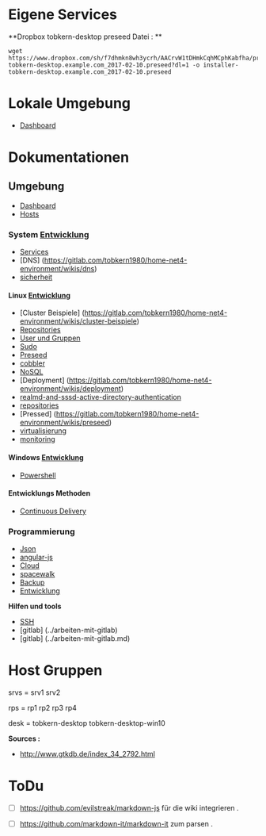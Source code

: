 Eigene Services
=============

**Dropbox tobkern-desktop preseed Datei : **
```
wget https://www.dropbox.com/sh/f7dhmkn8wh3ycrh/AACrvW1tDHmkCqhMCphKabfha/preseed/installer-tobkern-desktop.example.com_2017-02-10.preseed?dl=1 -o installer-tobkern-desktop.example.com_2017-02-10.preseed
```

Lokale Umgebung
=============

* [Dashboard](http://192.168.4.14/~tobkern/startmin-master/pages/server.html)


Dokumentationen
===============

## Umgebung
* [Dashboard](https://gitlab.com/tobkern1980/home-net4-environment/wikis/dashboard)
* [Hosts](https://gitlab.com/tobkern1980/home-net4-environment/wikis/hosts)

### System [Entwicklung](https://gitlab.com/tobkern1980/home-net4-environment/wikis/entwicklung)
* [Services](https://gitlab.com/tobkern1980/home-net4-environment/wikis/services)
* [DNS] (https://gitlab.com/tobkern1980/home-net4-environment/wikis/dns)
* [sicherheit](https://gitlab.com/tobkern1980/home-net4-environment/wikis/sicherheit)

#### Linux [Entwicklung](https://gitlab.com/tobkern1980/home-net4-environment/wikis/entwicklung)
* [Cluster Beispiele] (https://gitlab.com/tobkern1980/home-net4-environment/wikis/cluster-beispiele)
* [Repositories](https://gitlab.com/tobkern1980/home-net4-environment/wikis/repositories)
* [User und Gruppen](https://gitlab.com/tobkern1980/home-net4-environment/wikis/user-und-gruppen)
* [Sudo](https://gitlab.com/tobkern1980/home-net4-environment/wikis/sudo)
* [Preseed](https://gitlab.com/tobkern1980/home-net4-environment/wikis/preseed)
* [cobbler](https://gitlab.com/tobkern1980/home-net4-environment/wikis/cobbler)
* [NoSQL](https://gitlab.com/tobkern1980/home-net4-environment/wikis/nosql)
* [Deployment] (https://gitlab.com/tobkern1980/home-net4-environment/wikis/deployment)
* [realmd-and-sssd-active-directory-authentication](https://gitlab.com/tobkern1980/home-net4-environment/wikis/realmd-and-sssd-active-directory-authentication)
* [repositories](https://gitlab.com/tobkern1980/home-net4-environment/wikis/repositories)
* [Pressed] (https://gitlab.com/tobkern1980/home-net4-environment/wikis/preseed)
* [virtualisierung](https://gitlab.com/tobkern1980/home-net4-environment/wikis/virtualisierung)
* [monitoring](https://gitlab.com/tobkern1980/home-net4-environment/wikis/monitoring)

#### Windows [Entwicklung](https://gitlab.com/tobkern1980/home-net4-environment/wikis/entwicklung)
* [Powershell](https://gitlab.com/tobkern1980/home-net4-environment/wikis/powershell-basic)

#### Entwicklungs Methoden
* [Continuous Delivery](https://gitlab.com/tobkern1980/home-net4-environment/wikis/continuous-delivery)

### Programmierung 
* [Json](../json)
* [angular-js](../angular-js)
* [Cloud](../cloud)
* [spacewalk](../spacewalk)
* [Backup](../backup)
* [Entwicklung](../entwicklung)


**Hilfen und tools**
* [SSH](../arbeiten-mit-ssh)
* [gitlab] (../arbeiten-mit-gitlab)
* [gitlab] (../arbeiten-mit-gitlab.md)

Host Gruppen
===========

srvs = srv1 srv2

rps = rp1 rp2 rp3 rp4 

desk = tobkern-desktop tobkern-desktop-win10

**Sources :**

 *  http://www.gtkdb.de/index_34_2792.html

ToDu
====
* [ ]  https://github.com/evilstreak/markdown-js für die wiki integrieren .

* [ ]  https://github.com/markdown-it/markdown-it zum parsen .